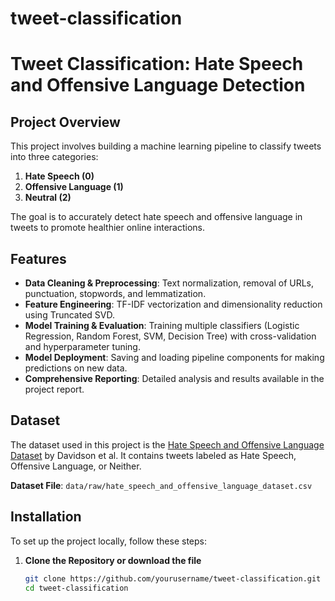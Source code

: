 # tweet-classification

# Tweet Classification: Hate Speech and Offensive Language Detection



## Project Overview

This project involves building a machine learning pipeline to classify tweets into three categories:
1. **Hate Speech (0)**
2. **Offensive Language (1)**
3. **Neutral (2)**

The goal is to accurately detect hate speech and offensive language in tweets to promote healthier online interactions.

## Features

- **Data Cleaning & Preprocessing**: Text normalization, removal of URLs, punctuation, stopwords, and lemmatization.
- **Feature Engineering**: TF-IDF vectorization and dimensionality reduction using Truncated SVD.
- **Model Training & Evaluation**: Training multiple classifiers (Logistic Regression, Random Forest, SVM, Decision Tree) with cross-validation and hyperparameter tuning.
- **Model Deployment**: Saving and loading pipeline components for making predictions on new data.
- **Comprehensive Reporting**: Detailed analysis and results available in the project report.

## Dataset

The dataset used in this project is the [Hate Speech and Offensive Language Dataset](https://www.kaggle.com/datasets/mrmorj/hate-speech-and-offensive-language-dataset) by Davidson et al. It contains tweets labeled as Hate Speech, Offensive Language, or Neither.

**Dataset File**: `data/raw/hate_speech_and_offensive_language_dataset.csv`

## Installation

To set up the project locally, follow these steps:

1. **Clone the Repository or download the file**

   ```bash
   git clone https://github.com/yourusername/tweet-classification.git
   cd tweet-classification
